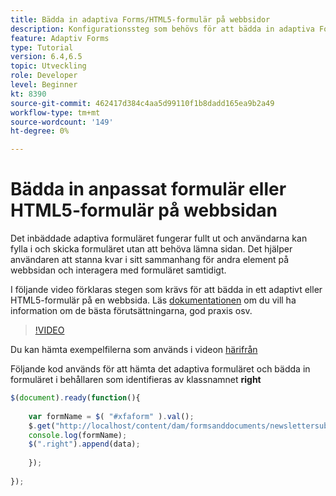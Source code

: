 ```yaml
---
title: Bädda in adaptiva Forms/HTML5-formulär på webbsidor
description: Konfigurationssteg som behövs för att bädda in adaptiva Forms- eller HTML5-formulär på en icke-AEM webbsida.
feature: Adaptiv Forms
type: Tutorial
version: 6.4,6.5
topic: Utveckling
role: Developer
level: Beginner
kt: 8390
source-git-commit: 462417d384c4aa5d99110f1b8dadd165ea9b2a49
workflow-type: tm+mt
source-wordcount: '149'
ht-degree: 0%

---
```



# Bädda in anpassat formulär eller HTML5-formulär på webbsidan

Det inbäddade adaptiva formuläret fungerar fullt ut och användarna kan fylla i och skicka formuläret utan att behöva lämna sidan. Det hjälper användaren att stanna kvar i sitt sammanhang för andra element på webbsidan och interagera med formuläret samtidigt.

I följande video förklaras stegen som krävs för att bädda in ett adaptivt eller HTML5-formulär på en webbsida.
Läs [dokumentationen](https://experienceleague.adobe.com/docs/experience-manager-64/forms/adaptive-forms-basic-authoring/embed-adaptive-form-external-web-page.html?lang=en) om du vill ha information om de bästa förutsättningarna, god praxis osv.
>[!VIDEO](https://video.tv.adobe.com/v/335893?quality=9&learn=on)

Du kan hämta exempelfilerna som används i videon [härifrån](assets/embedding-af-web-page.zip)

Följande kod används för att hämta det adaptiva formuläret och bädda in formuläret i behållaren som identifieras av klassnamnet **right**

```javascript
$(document).ready(function(){
  
	var formName = $( "#xfaform" ).val();
    $.get("http://localhost/content/dam/formsanddocuments/newslettersubscription/jcr:content?wcmmode=disabled", function(data, status){
	console.log(formName);
	$(".right").append(data);
      
    });
  
});
```














